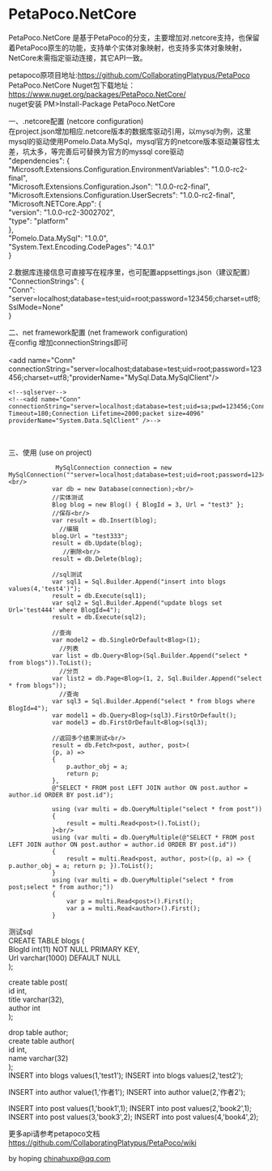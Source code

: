 # PetaPoco.NetCore

PetaPoco.NetCore 是基于PetaPoco的分支，主要增加对.netcore支持，也保留着PetaPoco原生的功能，支持单个实体对象映射，也支持多实体对象映射，NetCore未需指定驱动连接，其它API一致。<br/>

petapoco原项目地址:https://github.com/CollaboratingPlatypus/PetaPoco  <br/>
PetaPoco.NetCore Nuget包下载地址： https://www.nuget.org/packages/PetaPoco.NetCore/   <br/>
nuget安装 PM>Install-Package PetaPoco.NetCore <br/>

一、.netcore配置 (netcore configuration)<br/>
在project.json增加相应.netcore版本的数据库驱动引用，以mysql为例，这里mysql的驱动使用Pomelo.Data.MySql，mysql官方的netcore版本驱动兼容性太差，坑太多，等完善后可替换为官方的myssql core驱动<br/>
"dependencies": { <br/>
        "Microsoft.Extensions.Configuration.EnvironmentVariables": "1.0.0-rc2-final", <br/>
        "Microsoft.Extensions.Configuration.Json": "1.0.0-rc2-final", <br/>
        "Microsoft.Extensions.Configuration.UserSecrets": "1.0.0-rc2-final", <br/>
        "Microsoft.NETCore.App": { <br/>
          "version": "1.0.0-rc2-3002702", <br/>
          "type": "platform" <br/>
        }, <br/>
        "Pomelo.Data.MySql": "1.0.0", <br/>
        "System.Text.Encoding.CodePages": "4.0.1" <br/>
      } <br/>

2.数据库连接信息可直接写在程序里，也可配置appsettings.json（建议配置）<br/>
  "ConnectionStrings": {<br/>
    "Conn": "server=localhost;database=test;uid=root;password=123456;charset=utf8;SslMode=None"<br/>
  }<br/>

二、net framework配置 (net framework configuration)<br/>
在config 增加connectionStrings即可<br/>
<connectionStrings><br/>
\<add name="Conn" connectionString="server=localhost;database=test;uid=root;password=123456;charset=utf8;"providerName="MySql.Data.MySqlClient"/><br/>
    
    <!--sqlserver-->
    <!--<add name="Conn" connectionString="server=localhost;database=test;uid=sa;pwd=123456;Connect Timeout=180;Connection Lifetime=2000;packet size=4096" providerName="System.Data.SqlClient" />-->
  </connectionStrings><br/>
  
三、使用 (use on project)<br/>

                
                 MySqlConnection connection = new MySqlConnection(""server=localhost;database=test;uid=root;password=123456;charset=utf8;SslMode=None"");<br/>
                var db = new Database(connection);<br/>
                //实体测试
                Blog blog = new Blog() { BlogId = 3, Url = "test3" };
                //保存<br/>
                var result = db.Insert(blog);
                  //编辑
                blog.Url = "test333";
                result = db.Update(blog);
                   //删除<br/>
                result = db.Delete(blog);
                
                //sql测试
                var sql1 = Sql.Builder.Append("insert into blogs values(4,'test4')");
                result = db.Execute(sql1);
                var sql2 = Sql.Builder.Append("update blogs set Url='test444' where BlogId=4");
                result = db.Execute(sql2);
                
                //查询
                var model2 = db.SingleOrDefault<Blog>(1);
                  //列表
                var list = db.Query<Blog>(Sql.Builder.Append("select * from blogs")).ToList();
                  //分页
                var list2 = db.Page<Blog>(1, 2, Sql.Builder.Append("select * from blogs"));
                  //查询
                var sql3 = Sql.Builder.Append("select * from blogs where BlogId=4");
                var model1 = db.Query<Blog>(sql3).FirstOrDefault();
                var model3 = db.FirstOrDefault<Blog>(sql3);
                
                //返回多个结果测试<br/>
                result = db.Fetch<post, author, post>(
                (p, a) =>
                {
                    p.author_obj = a;
                    return p;
                },
                @"SELECT * FROM post LEFT JOIN author ON post.author = author.id ORDER BY post.id");
                
                using (var multi = db.QueryMultiple("select * from post"))
                {
                    result = multi.Read<post>().ToList();
                }<br/>
                using (var multi = db.QueryMultiple(@"SELECT * FROM post LEFT JOIN author ON post.author = author.id ORDER BY post.id"))
                {
                    result = multi.Read<post, author, post>((p, a) => { p.author_obj = a; return p; }).ToList();
                }
                using (var multi = db.QueryMultiple("select * from post;select * from author;"))
                {
                    var p = multi.Read<post>().First();
                    var a = multi.Read<author>().First();
                }

测试sql<br/>
CREATE TABLE blogs (<br/>
  BlogId int(11) NOT NULL PRIMARY KEY,<br/>
  Url varchar(1000) DEFAULT NULL<br/>
);<br/>

create table post(<br/>
id int,<br/>
title varchar(32),<br/>
author int<br/>
);<br/>

drop table author;<br/>
create table author(<br/>
id int,<br/>
name varchar(32)<br/>
);<br/>
INSERT into blogs values(1,'test1');
INSERT into blogs values(2,'test2');

INSERT into author value(1,'作者1');
INSERT into author value(2,'作者2');

INSERT into post values(1,'book1',1);
INSERT into post values(2,'book2',1);
INSERT into post values(3,'book3',2);
INSERT into post values(4,'book4',2);

更多api请参考petapoco文档 <br/>
https://github.com/CollaboratingPlatypus/PetaPoco/wiki<br/>

by hoping chinahuxp@qq.com<br/>
